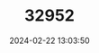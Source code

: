 ---
title: "32952"
category: "Povedadaphne quadriporata"
draft: false
date: 2024-02-22 13:03:50
languages:
  Spanish; Castilian: ["Ira Rosa"]
---